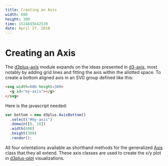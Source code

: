 ```yaml
---
title: Creating an Axis
width: 600
height: 300
time: 1524845642539
date: April 27, 2018
---
```


[width]: 600
[height]: 300

# Creating an Axis

The [d3plus-axis](https://github.com/d3plus/d3plus-axis) module expands on the ideas presented in [d3-axis](https://github.com/d3/d3-axis), most notably by adding grid lines and fitting the axis within the allotted space. To create a bottom aligned axis in an SVG group defined like this:

```html
<svg width=600 height=300>
  <g id="my-axis"></g>
</svg>
```

Here is the javascript needed:

```js
var bottom = new d3plus.AxisBottom()
  .select("#my-axis")
  .domain([0, 10])
  .width(600)
  .height(300)
  .render();
```

All four orientations available as shorthand methods for the generalized [Axis](http://d3plus.org/docs/#Axis) class that they all extend. These axis classes are used to create the x/y plot in [d3plus-plot](https://github.com/d3plus/d3plus-plot) visualizations.
